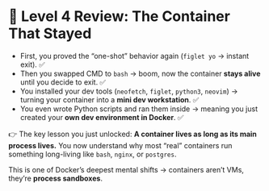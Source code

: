# 📝 **Level 4 Review: The Container That Stayed**

* First, you proved the “one-shot” behavior again (`figlet yo` → instant exit). ✅
* Then you swapped CMD to `bash` → boom, now the container **stays alive** until you decide to exit. ✅
* You installed your dev tools (`neofetch`, `figlet`, `python3`, `neovim`) → turning your container into a **mini dev workstation**. ✅
* You even wrote Python scripts and ran them inside → meaning you just created your **own dev environment in Docker**. ✅

👉 The key lesson you just unlocked: **A container lives as long as its main process lives.**
You now understand why most “real” containers run something long-living like `bash`, `nginx`, or `postgres`.

This is one of Docker’s deepest mental shifts → containers aren’t VMs, they’re **process sandboxes**.
